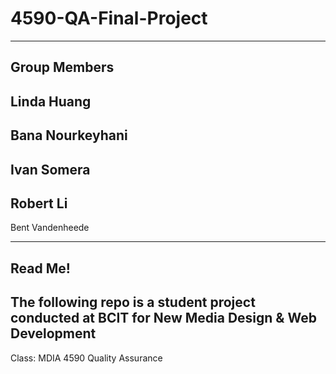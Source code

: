 # 4590-QA-Final-Project

---------------------
Group Members
---------------------
Linda Huang
-
Bana Nourkeyhani
-
Ivan Somera
-
Robert Li
-
Bent Vandenheede

---------------------
Read Me!
---------------------
The following repo is a student project conducted at BCIT for New Media Design & Web Development
-
Class: MDIA 4590 Quality Assurance
